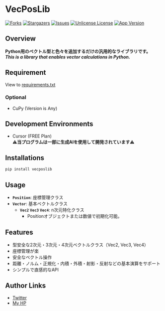 # VecPosLib
[![Forks][forks-shield]][forks-url]
[![Stargazers][stars-shield]][stars-url]
[![Issues][issues-shield]][issues-url]
[![Unlicense License][license-shield]][license-url]
[![App Version][version-shield]][header-id]

## Overview
**Python用のベクトル型と色々を追加するだけの汎用的なライブラリです。**<br/>
***This is a library that enables vector calculations in Python.***<br/>

## Requirement
View to [requirements.txt](https://github.com/shotadft/VectorLib/blob/master/requirements.txt)
### Optional
- CuPy (Version is Any)

## Development Environments
- Cursor (FREE Plan)<br/>
**⚠️当プログラムは一部に生成AIを使用して開発されています⚠️**

## Installations
```bash
pip install vecposlib
```

## Usage
- **`Position`**: 座標管理クラス
- **`Vector`**: 基本ベクトルクラス
    - **`Vec2` `Vec3` `Vec4`**: n次元特化クラス
        - Positionオブジェクトまたは数値で初期化可能。

## Features
- 型安全な2次元・3次元・4次元ベクトルクラス（Vec2, Vec3, Vec4）
- 座標管理が楽
- 安全なベクトル操作
- 距離・ノルム・正規化・内積・外積・射影・反射などの基本演算をサポート
- シンプルで直感的なAPI

## Author Links
- [Twitter](https://x.com/shotadft)
- [My HP](https://www.shotadft.com/)

<!-- MARKDOWN LINKS & IMAGES -->
<!-- https://www.markdownguide.org/basic-syntax/#reference-style-links -->
[forks-shield]: https://img.shields.io/github/forks/shotadft/VectorLib.svg?style=for-the-badge
[forks-url]: https://github.com/shotadft/VectorLib/network/members
[stars-shield]: https://img.shields.io/github/stars/shotadft/VectorLib.svg?style=for-the-badge
[stars-url]: https://github.com/shotadft/VectorLib/stargazers
[issues-shield]: https://img.shields.io/github/issues/shotadft/VectorLib.svg?style=for-the-badge
[issues-url]: https://github.com/shotadft/VectorLib/issues
[license-shield]: https://img.shields.io/github/license/shotadft/VectorLib.svg?style=for-the-badge
[license-url]: https://github.com/shotadft/VectorLib/blob/master/LICENSE.md
[version-shield]: https://img.shields.io/badge/1.0.3-00c81b?label=version&style=for-the-badge
[header-id]: #VecPosLib
